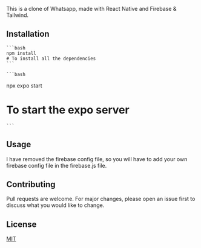 This is a clone of Whatsapp, made with React Native and Firebase & Tailwind.

## Installation

    ```bash
    npm install
    # To install all the dependencies
    ```

    ```bash

npx expo start

# To start the expo server

    ```

## Usage

I have removed the firebase config file, so you will have to add your own firebase config file in the firebase.js file.

## Contributing

Pull requests are welcome. For major changes, please open an issue first to discuss what you would like to change.

## License

[MIT]()
